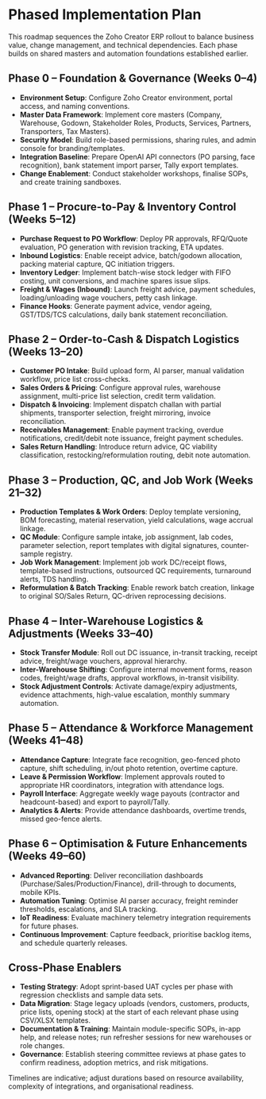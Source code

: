 # Phased Implementation Plan

This roadmap sequences the Zoho Creator ERP rollout to balance business value, change management, and technical dependencies. Each phase builds on shared masters and automation foundations established earlier.

## Phase 0 – Foundation & Governance (Weeks 0–4)
- **Environment Setup**: Configure Zoho Creator environment, portal access, and naming conventions.
- **Master Data Framework**: Implement core masters (Company, Warehouse, Godown, Stakeholder Roles, Products, Services, Partners, Transporters, Tax Masters).
- **Security Model**: Build role-based permissions, sharing rules, and admin console for branding/templates.
- **Integration Baseline**: Prepare OpenAI API connectors (PO parsing, face recognition), bank statement import parser, Tally export templates.
- **Change Enablement**: Conduct stakeholder workshops, finalise SOPs, and create training sandboxes.

## Phase 1 – Procure-to-Pay & Inventory Control (Weeks 5–12)
- **Purchase Request to PO Workflow**: Deploy PR approvals, RFQ/Quote evaluation, PO generation with revision tracking, ETA updates.
- **Inbound Logistics**: Enable receipt advice, batch/godown allocation, packing material capture, QC initiation triggers.
- **Inventory Ledger**: Implement batch-wise stock ledger with FIFO costing, unit conversions, and machine spares issue slips.
- **Freight & Wages (Inbound)**: Launch freight advice, payment schedules, loading/unloading wage vouchers, petty cash linkage.
- **Finance Hooks**: Generate payment advice, vendor ageing, GST/TDS/TCS calculations, daily bank statement reconciliation.

## Phase 2 – Order-to-Cash & Dispatch Logistics (Weeks 13–20)
- **Customer PO Intake**: Build upload form, AI parser, manual validation workflow, price list cross-checks.
- **Sales Orders & Pricing**: Configure approval rules, warehouse assignment, multi-price list selection, credit term validation.
- **Dispatch & Invoicing**: Implement dispatch challan with partial shipments, transporter selection, freight mirroring, invoice reconciliation.
- **Receivables Management**: Enable payment tracking, overdue notifications, credit/debit note issuance, freight payment schedules.
- **Sales Return Handling**: Introduce return advice, QC viability classification, restocking/reformulation routing, debit note automation.

## Phase 3 – Production, QC, and Job Work (Weeks 21–32)
- **Production Templates & Work Orders**: Deploy template versioning, BOM forecasting, material reservation, yield calculations, wage accrual linkage.
- **QC Module**: Configure sample intake, job assignment, lab codes, parameter selection, report templates with digital signatures, counter-sample registry.
- **Job Work Management**: Implement job work DC/receipt flows, template-based instructions, outsourced QC requirements, turnaround alerts, TDS handling.
- **Reformulation & Batch Tracking**: Enable rework batch creation, linkage to original SO/Sales Return, QC-driven reprocessing decisions.

## Phase 4 – Inter-Warehouse Logistics & Adjustments (Weeks 33–40)
- **Stock Transfer Module**: Roll out DC issuance, in-transit tracking, receipt advice, freight/wage vouchers, approval hierarchy.
- **Inter-Warehouse Shifting**: Configure internal movement forms, reason codes, freight/wage drafts, approval workflows, in-transit visibility.
- **Stock Adjustment Controls**: Activate damage/expiry adjustments, evidence attachments, high-value escalation, monthly summary automation.

## Phase 5 – Attendance & Workforce Management (Weeks 41–48)
- **Attendance Capture**: Integrate face recognition, geo-fenced photo capture, shift scheduling, in/out photo retention, overtime capture.
- **Leave & Permission Workflow**: Implement approvals routed to appropriate HR coordinators, integration with attendance logs.
- **Payroll Interface**: Aggregate weekly wage payouts (contractor and headcount-based) and export to payroll/Tally.
- **Analytics & Alerts**: Provide attendance dashboards, overtime trends, missed geo-fence alerts.

## Phase 6 – Optimisation & Future Enhancements (Weeks 49–60)
- **Advanced Reporting**: Deliver reconciliation dashboards (Purchase/Sales/Production/Finance), drill-through to documents, mobile KPIs.
- **Automation Tuning**: Optimise AI parser accuracy, freight reminder thresholds, escalations, and SLA tracking.
- **IoT Readiness**: Evaluate machinery telemetry integration requirements for future phases.
- **Continuous Improvement**: Capture feedback, prioritise backlog items, and schedule quarterly releases.

## Cross-Phase Enablers
- **Testing Strategy**: Adopt sprint-based UAT cycles per phase with regression checklists and sample data sets.
- **Data Migration**: Stage legacy uploads (vendors, customers, products, price lists, opening stock) at the start of each relevant phase using CSV/XLSX templates.
- **Documentation & Training**: Maintain module-specific SOPs, in-app help, and release notes; run refresher sessions for new warehouses or role changes.
- **Governance**: Establish steering committee reviews at phase gates to confirm readiness, adoption metrics, and risk mitigations.

Timelines are indicative; adjust durations based on resource availability, complexity of integrations, and organisational readiness.
